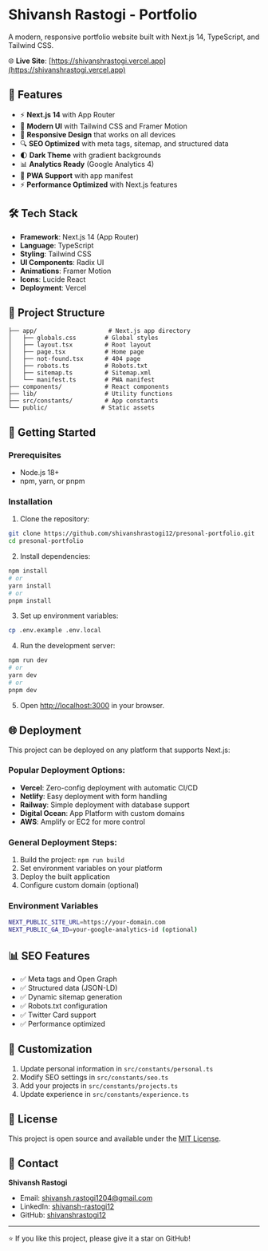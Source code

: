 # Shivansh Rastogi - Portfolio

A modern, responsive portfolio website built with Next.js 14, TypeScript, and Tailwind CSS.

🌐 **Live Site**: [https://shivanshrastogi.vercel.app](https://shivanshrastogi.vercel.app)

## 🚀 Features

- ⚡ **Next.js 14** with App Router
- 🎨 **Modern UI** with Tailwind CSS and Framer Motion
- 📱 **Responsive Design** that works on all devices
- 🔍 **SEO Optimized** with meta tags, sitemap, and structured data
- 🌓 **Dark Theme** with gradient backgrounds
- 📊 **Analytics Ready** (Google Analytics 4)
- 🚀 **PWA Support** with app manifest
- ⚡ **Performance Optimized** with Next.js features

## 🛠️ Tech Stack

- **Framework**: Next.js 14 (App Router)
- **Language**: TypeScript
- **Styling**: Tailwind CSS
- **UI Components**: Radix UI
- **Animations**: Framer Motion
- **Icons**: Lucide React
- **Deployment**: Vercel

## 📁 Project Structure

```
├── app/                    # Next.js app directory
│   ├── globals.css        # Global styles
│   ├── layout.tsx         # Root layout
│   ├── page.tsx           # Home page
│   ├── not-found.tsx      # 404 page
│   ├── robots.ts          # Robots.txt
│   ├── sitemap.ts         # Sitemap.xml
│   └── manifest.ts        # PWA manifest
├── components/            # React components
├── lib/                   # Utility functions
├── src/constants/         # App constants
└── public/               # Static assets
```

## 🚀 Getting Started

### Prerequisites

- Node.js 18+ 
- npm, yarn, or pnpm

### Installation

1. Clone the repository:
```bash
git clone https://github.com/shivanshrastogi12/presonal-portfolio.git
cd presonal-portfolio
```

2. Install dependencies:
```bash
npm install
# or
yarn install
# or
pnpm install
```

3. Set up environment variables:
```bash
cp .env.example .env.local
```

4. Run the development server:
```bash
npm run dev
# or
yarn dev
# or
pnpm dev
```

5. Open [http://localhost:3000](http://localhost:3000) in your browser.

## 🌐 Deployment

This project can be deployed on any platform that supports Next.js:

### Popular Deployment Options:

- **Vercel**: Zero-config deployment with automatic CI/CD
- **Netlify**: Easy deployment with form handling
- **Railway**: Simple deployment with database support
- **Digital Ocean**: App Platform with custom domains
- **AWS**: Amplify or EC2 for more control

### General Deployment Steps:

1. Build the project: `npm run build`
2. Set environment variables on your platform
3. Deploy the built application
4. Configure custom domain (optional)

### Environment Variables

```bash
NEXT_PUBLIC_SITE_URL=https://your-domain.com
NEXT_PUBLIC_GA_ID=your-google-analytics-id (optional)
```

## 📊 SEO Features

- ✅ Meta tags and Open Graph
- ✅ Structured data (JSON-LD)
- ✅ Dynamic sitemap generation
- ✅ Robots.txt configuration
- ✅ Twitter Card support
- ✅ Performance optimized

## 🎨 Customization

1. Update personal information in `src/constants/personal.ts`
2. Modify SEO settings in `src/constants/seo.ts`
3. Add your projects in `src/constants/projects.ts`
4. Update experience in `src/constants/experience.ts`

## 📝 License

This project is open source and available under the [MIT License](LICENSE).

## 🤝 Contact

**Shivansh Rastogi**
- Email: shivansh.rastogi1204@gmail.com
- LinkedIn: [shivansh-rastogi12](https://www.linkedin.com/in/shivansh-rastogi12/)
- GitHub: [shivanshrastogi12](https://github.com/shivanshrastogi12)

---

⭐ If you like this project, please give it a star on GitHub!
